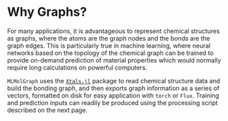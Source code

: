 # Why Graphs?

For many applications, it is advantageous to represent chemical structures as graphs, where the atoms are the graph nodes and the bonds are the graph edges.
This is particularly true in machine learning, where neural networks based on the topology of the chemical graph can be trained to provide on-demand prediction of material properties which would normally require long calculations on powerful computers.

`MLMolGraph` uses the [`Xtals.jl`](https://github.com/SimonEnsemble/Xtals.jl) package to read chemical structure data and build the bonding graph, and then exports graph information as a series of vectors, formatted on disk for easy application with `torch` or `Flux`.  Training and prediction inputs can readily be produced using the  processing script described on the next page.
